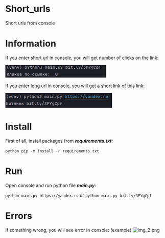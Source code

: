 # Short_urls
Short urls from console

# Information
If you enter short url in console, you will get number of clicks on the link:

![img.png](img/img_2.png)

If you enter long url in console, you will get a short link of this link:

![img_1.png](img/img_1.png)

# Install
First of all, install packages from **_requirements.txt_**:

```python pip -m install -r requirements.txt```

# Run
Open console and run python file **_main.py_**:

```python main.py https://yandex.ru```
or 
```python main.py bit.ly/3PYgCpf```

# Errors
If something wrong, you will see error in console: (example)
![img_2.png](img/img_3.png)
